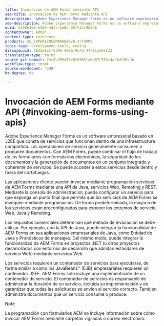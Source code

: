 ```yaml
---
title: Invocación de AEM Forms mediante API
seo-title: Invocación de AEM Forms mediante API
description: 'Adobe Experience Manager Forms es un software empresarial basado en J2EE que consta de servicios que funcionan dentro de una infraestructura compartida. Aprenda a utilizar las aplicaciones cliente para invocar AEM Forms mediante programación mediante una API de Java, servicios Web, Remoting y REST. '
seo-description: Adobe Experience Manager Forms es un software empresarial basado en J2EE que consta de servicios que funcionan dentro de una infraestructura compartida. Aprenda a utilizar las aplicaciones cliente para invocar AEM Forms mediante programación mediante una API de Java, servicios Web, Remoting y REST.
uuid: d100e106-e508-4d3c-ba8c-b5fe13c9e2d6
contentOwner: admin
content-type: reference
products: SG_EXPERIENCEMANAGER/6.4/FORMS
topic-tags: development-tools, coding
discoiquuid: 1825e12c-0306-4e0a-9643-47ce1ce82132
translation-type: tm+mt
source-git-commit: 7ec0cd95417c015565fa6e07c753c4ac6df35cdb
workflow-type: tm+mt
source-wordcount: '349'
ht-degree: 0%

---
```



# Invocación de AEM Forms mediante API {#invoking-aem-forms-using-apis}

Adobe Experience Manager Forms es un software empresarial basado en J2EE que consta de servicios que funcionan dentro de una infraestructura compartida. Las operaciones de servicio generalmente consumen o producen documentos. Con AEM Forms, puede combinar el flujo de trabajo de los formularios con formularios electrónicos, la seguridad de los documentos y la generación de documentos en un conjunto integrado y coherente de servicios. Se puede acceder a estos servicios desde dentro y fuera del cortafuegos.

Las aplicaciones cliente pueden invocar mediante programación servicios de AEM Forms mediante una API de Java, servicios Web, Remoting y REST. Mediante la consola de administración, puede configurar un servicio para que exponga un punto final que permita que los servicios de AEM Forms se invoquen mediante programación. De forma predeterminada, la mayoría de los servicios están preconfigurados para exponer los extremos de servicio Web, Java y Remoting.

Los requisitos comerciales determinan qué método de invocación se debe utilizar. Por ejemplo, con la API de Java, puede integrar la funcionalidad de AEM Forms en sus aplicaciones empresariales de Java, como Entidad de Java y Pronósticos de mensajes. Del mismo modo, puede integrar la funcionalidad de AEM Forms en proyectos .NET (u otros proyectos desarrollados con entornos de desarrollo que admitan estándares de servicio Web) mediante servicios Web.

Los servicios requieren un contenedor de servicios para ejecutarse, de forma similar a como los JavaBeans™ (EJB) empresariales requieren un contenedor J2EE. AEM Forms solo incluye una implementación de un contenedor de servicio. El contenedor de servicios es responsable de administrar la duración de un servicio, incluida su implementación y de garantizar que todas las solicitudes se envíen al servicio correcto. También administra documentos que un servicio consume o produce.

>[!NOTE]
>
>La programación con formularios AEM no incluye información sobre cómo invocar AEM Forms mediante carpetas vigiladas o correo electrónico.

